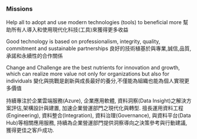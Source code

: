 ### Missions 

Help all to adopt and use modern technologies (tools) to beneficial more 幫助所有人導入和使用現代化科技(工具)來獲得更多收益

Good technology is based on professionalism, integrity, quality, commitment and sustainable partnerships 良好的技術植基於與專業,誠信,品質,承諾和永續性的合作關係

Change and Challenge are the best nutrients for innovation and growth, which can realize more value not only for organizations but also for individuals 變化與挑戰是創新與成長最好的養分,不僅能為組織也能為個人實現更多價值


持續專注於企業雲端服務(Azure), 企業應用軟體, 資料洞察(Data Insight)之解決方案評估,架構設計與建置, 加速企業營運部門之現代化與轉型. 擅長運用資料工程(Engineering), 資料整合(Integration), 資料治理(Governance), 與資料平台(Data Hub)等相關應用服務, 持續為企業營運部門提供洞察導向之決策參考與行動建議, 獲得更佳之客戶成功.

